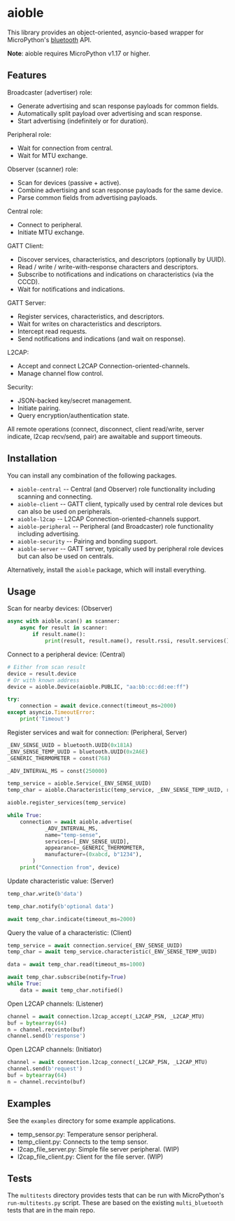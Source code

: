 aioble
======

This library provides an object-oriented, asyncio-based wrapper for MicroPython's
[bluetooth](https://docs.micropython.org/en/latest/library/bluetooth.html) API.

**Note**: aioble requires MicroPython v1.17 or higher.

Features
--------

Broadcaster (advertiser) role:
* Generate advertising and scan response payloads for common fields.
* Automatically split payload over advertising and scan response.
* Start advertising (indefinitely or for duration).

Peripheral role:
* Wait for connection from central.
* Wait for MTU exchange.

Observer (scanner) role:
* Scan for devices (passive + active).
* Combine advertising and scan response payloads for the same device.
* Parse common fields from advertising payloads.

Central role:
* Connect to peripheral.
* Initiate MTU exchange.

GATT Client:
* Discover services, characteristics, and descriptors (optionally by UUID).
* Read / write / write-with-response characters and descriptors.
* Subscribe to notifications and indications on characteristics (via the CCCD).
* Wait for notifications and indications.

GATT Server:
* Register services, characteristics, and descriptors.
* Wait for writes on characteristics and descriptors.
* Intercept read requests.
* Send notifications and indications (and wait on response).

L2CAP:
* Accept and connect L2CAP Connection-oriented-channels.
* Manage channel flow control.

Security:
* JSON-backed key/secret management.
* Initiate pairing.
* Query encryption/authentication state.

All remote operations (connect, disconnect, client read/write, server indicate, l2cap recv/send, pair) are awaitable and support timeouts.

Installation
------------

You can install any combination of the following packages.
- `aioble-central` -- Central (and Observer) role functionality including
  scanning and connecting.
- `aioble-client` -- GATT client, typically used by central role devices but
  can also be used on peripherals.
- `aioble-l2cap` -- L2CAP Connection-oriented-channels support.
- `aioble-peripheral` -- Peripheral (and Broadcaster) role functionality
  including advertising.
- `aioble-security` -- Pairing and bonding support.
- `aioble-server` -- GATT server, typically used by peripheral role devices
  but can also be used on centrals.

Alternatively, install the `aioble` package, which will install everything.

Usage
-----

Scan for nearby devices: (Observer)

```py
async with aioble.scan() as scanner:
    async for result in scanner:
        if result.name():
            print(result, result.name(), result.rssi, result.services())
```

Connect to a peripheral device: (Central)

```py
# Either from scan result
device = result.device
# Or with known address
device = aioble.Device(aioble.PUBLIC, "aa:bb:cc:dd:ee:ff")

try:
    connection = await device.connect(timeout_ms=2000)
except asyncio.TimeoutError:
    print('Timeout')
```

Register services and wait for connection: (Peripheral, Server)

```py
_ENV_SENSE_UUID = bluetooth.UUID(0x181A)
_ENV_SENSE_TEMP_UUID = bluetooth.UUID(0x2A6E)
_GENERIC_THERMOMETER = const(768)

_ADV_INTERVAL_MS = const(250000)

temp_service = aioble.Service(_ENV_SENSE_UUID)
temp_char = aioble.Characteristic(temp_service, _ENV_SENSE_TEMP_UUID, read=True, notify=True)

aioble.register_services(temp_service)

while True:
    connection = await aioble.advertise(
            _ADV_INTERVAL_MS,
            name="temp-sense",
            services=[_ENV_SENSE_UUID],
            appearance=_GENERIC_THERMOMETER,
            manufacturer=(0xabcd, b"1234"),
        )
    print("Connection from", device)
```

Update characteristic value: (Server)

```py
temp_char.write(b'data')

temp_char.notify(b'optional data')

await temp_char.indicate(timeout_ms=2000)
```

Query the value of a characteristic: (Client)

```py
temp_service = await connection.service(_ENV_SENSE_UUID)
temp_char = await temp_service.characteristic(_ENV_SENSE_TEMP_UUID)

data = await temp_char.read(timeout_ms=1000)

await temp_char.subscribe(notify=True)
while True:
    data = await temp_char.notified()
```

Open L2CAP channels: (Listener)

```py
channel = await connection.l2cap_accept(_L2CAP_PSN, _L2CAP_MTU)
buf = bytearray(64)
n = channel.recvinto(buf)
channel.send(b'response')
```

Open L2CAP channels: (Initiator)

```py
channel = await connection.l2cap_connect(_L2CAP_PSN, _L2CAP_MTU)
channel.send(b'request')
buf = bytearray(64)
n = channel.recvinto(buf)
```


Examples
--------

See the `examples` directory for some example applications.

* temp_sensor.py: Temperature sensor peripheral.
* temp_client.py: Connects to the temp sensor.
* l2cap_file_server.py: Simple file server peripheral. (WIP)
* l2cap_file_client.py: Client for the file server. (WIP)

Tests
-----

The `multitests` directory provides tests that can be run with MicroPython's `run-multitests.py` script. These are based on the existing `multi_bluetooth` tests that are in the main repo.

